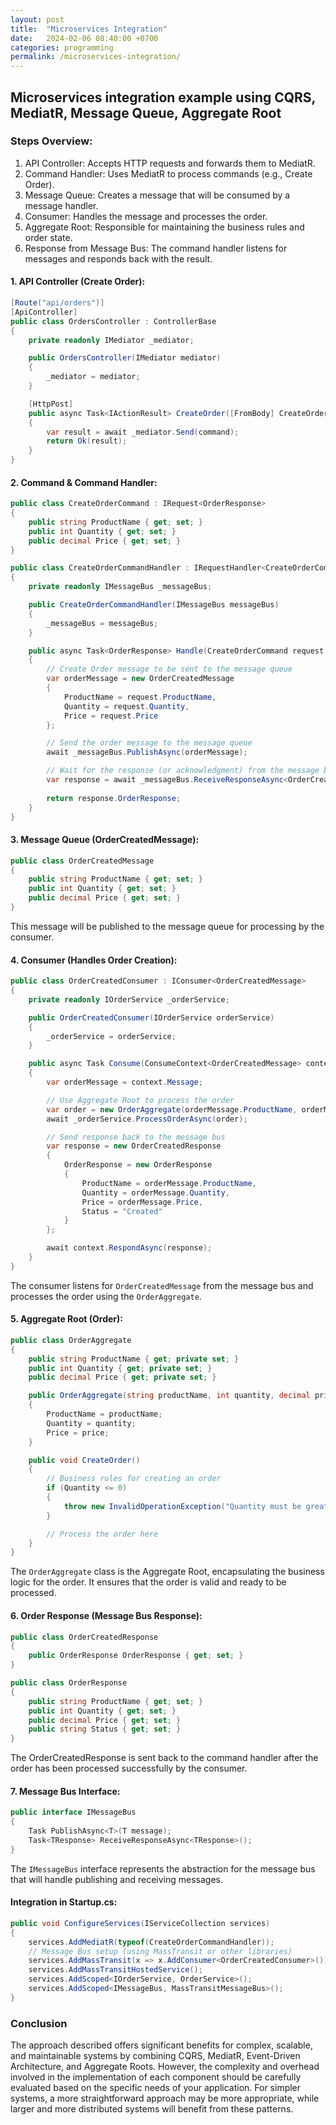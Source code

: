 ```yaml
---
layout: post
title:  "Microservices Integration"
date:   2024-02-06 08:40:00 +0700
categories: programming
permalink: /microservices-integration/
---
```


## Microservices integration example using CQRS, MediatR, Message Queue, Aggregate Root

### Steps Overview:

1. API Controller: Accepts HTTP requests and forwards them to MediatR.
2. Command Handler: Uses MediatR to process commands (e.g., Create Order).
3. Message Queue: Creates a message that will be consumed by a message handler.
4. Consumer: Handles the message and processes the order.
5. Aggregate Root: Responsible for maintaining the business rules and order state.
6. Response from Message Bus: The command handler listens for messages and responds back with the result.

#### 1. API Controller (Create Order):

```csharp
[Route("api/orders")]
[ApiController]
public class OrdersController : ControllerBase
{
    private readonly IMediator _mediator;

    public OrdersController(IMediator mediator)
    {
        _mediator = mediator;
    }

    [HttpPost]
    public async Task<IActionResult> CreateOrder([FromBody] CreateOrderCommand command)
    {
        var result = await _mediator.Send(command);
        return Ok(result);
    }
}
```

#### 2. Command & Command Handler:

```csharp
public class CreateOrderCommand : IRequest<OrderResponse>
{
    public string ProductName { get; set; }
    public int Quantity { get; set; }
    public decimal Price { get; set; }
}

public class CreateOrderCommandHandler : IRequestHandler<CreateOrderCommand, OrderResponse>
{
    private readonly IMessageBus _messageBus;

    public CreateOrderCommandHandler(IMessageBus messageBus)
    {
        _messageBus = messageBus;
    }

    public async Task<OrderResponse> Handle(CreateOrderCommand request, CancellationToken cancellationToken)
    {
        // Create Order message to be sent to the message queue
        var orderMessage = new OrderCreatedMessage
        {
            ProductName = request.ProductName,
            Quantity = request.Quantity,
            Price = request.Price
        };

        // Send the order message to the message queue
        await _messageBus.PublishAsync(orderMessage);

        // Wait for the response (or acknowledgment) from the message bus
        var response = await _messageBus.ReceiveResponseAsync<OrderCreatedResponse>();
        
        return response.OrderResponse;
    }
}
```

#### 3. Message Queue (OrderCreatedMessage):

```csharp
public class OrderCreatedMessage
{
    public string ProductName { get; set; }
    public int Quantity { get; set; }
    public decimal Price { get; set; }
}
```

This message will be published to the message queue for processing by the consumer.

#### 4. Consumer (Handles Order Creation):

```csharp
public class OrderCreatedConsumer : IConsumer<OrderCreatedMessage>
{
    private readonly IOrderService _orderService;

    public OrderCreatedConsumer(IOrderService orderService)
    {
        _orderService = orderService;
    }

    public async Task Consume(ConsumeContext<OrderCreatedMessage> context)
    {
        var orderMessage = context.Message;

        // Use Aggregate Root to process the order
        var order = new OrderAggregate(orderMessage.ProductName, orderMessage.Quantity, orderMessage.Price);
        await _orderService.ProcessOrderAsync(order);

        // Send response back to the message bus
        var response = new OrderCreatedResponse
        {
            OrderResponse = new OrderResponse
            {
                ProductName = orderMessage.ProductName,
                Quantity = orderMessage.Quantity,
                Price = orderMessage.Price,
                Status = "Created"
            }
        };

        await context.RespondAsync(response);
    }
}
```

The consumer listens for `OrderCreatedMessage` from the message bus and processes the order using the `OrderAggregate`.

#### 5. Aggregate Root (Order):

```csharp
public class OrderAggregate
{
    public string ProductName { get; private set; }
    public int Quantity { get; private set; }
    public decimal Price { get; private set; }

    public OrderAggregate(string productName, int quantity, decimal price)
    {
        ProductName = productName;
        Quantity = quantity;
        Price = price;
    }

    public void CreateOrder()
    {
        // Business rules for creating an order
        if (Quantity <= 0)
        {
            throw new InvalidOperationException("Quantity must be greater than zero.");
        }

        // Process the order here
    }
}
```

The `OrderAggregate` class is the Aggregate Root, encapsulating the business logic for the order. It ensures that the order is valid and ready to be processed.

#### 6. Order Response (Message Bus Response):

```csharp
public class OrderCreatedResponse
{
    public OrderResponse OrderResponse { get; set; }
}

public class OrderResponse
{
    public string ProductName { get; set; }
    public int Quantity { get; set; }
    public decimal Price { get; set; }
    public string Status { get; set; }
}
```

The OrderCreatedResponse is sent back to the command handler after the order has been processed successfully by the consumer.

#### 7. Message Bus Interface:

```csharp
public interface IMessageBus
{
    Task PublishAsync<T>(T message);
    Task<TResponse> ReceiveResponseAsync<TResponse>();
}
```

The `IMessageBus` interface represents the abstraction for the message bus that will handle publishing and receiving messages.

#### Integration in Startup.cs:

```csharp
public void ConfigureServices(IServiceCollection services)
{
    services.AddMediatR(typeof(CreateOrderCommandHandler));
    // Message Bus setup (using MassTransit or other libraries)
    services.AddMassTransit(x => x.AddConsumer<OrderCreatedConsumer>());
    services.AddMassTransitHostedService();
    services.AddScoped<IOrderService, OrderService>();
    services.AddScoped<IMessageBus, MassTransitMessageBus>();
}
```

### Conclusion

The approach described offers significant benefits for complex, scalable, and maintainable systems by combining CQRS, MediatR, Event-Driven Architecture, and Aggregate Roots. However, the complexity and overhead involved in the implementation of each component should be carefully evaluated based on the specific needs of your application. For simpler systems, a more straightforward approach may be more appropriate, while larger and more distributed systems will benefit from these patterns.